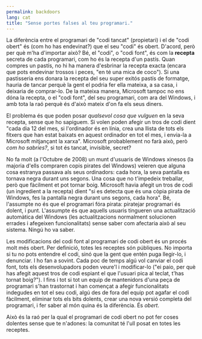 ```yaml
---
permalink: backdoors
lang: cat
title: "Sense portes falses al teu programari."
---
```


La diferència entre el programari de "codi tancat" (propietari) i el de "codi obert" és (com ho has endevinat?) que el seu "codi" és obert. D'acord, però per què m'ha d'importar això? Bé, el "codi", o "codi font", és com la <b>recepta</b> secreta de cada programari, com ho és la recepta d'un pastís. Quan compres un pastís, no hi ha manera d'esbrinar la recepta exacta (encara que pots endevinar trossos i peces, "en té una mica de coco"). Si una pastisseria ens donara la recepta del seu super exitós pastís de formatge, hauria de tancar perquè la gent el podria fer ella mateixa, a sa casa, i deixaria de comprar-lo. De la mateixa manera, Microsoft tampoc no ens dóna la recepta, o el "codi font", del seu programari, com ara del Windows, i amb tota la raó perquè és d'això mateix d'on fa els seus diners.

El problema és que poden posar <i>qualsevol cosa que vulguen</i> en la seva recepta, sense que ho sapiguem. Si volen poden afegir un tros de codi dient "cada dia 12 del mes, si l'ordinador és en línia, crea una llista de tots els fitxers que han estat baixats en aquest ordinador en tot el mes, i envia-la a Microsoft mitjançant la xarxa". Microsoft probablement no farà això, però <i>com ho sabries?</i>, si tot és tancat, invisible, secret?

No fa molt (a l'Octubre de 2008) un munt d'usuaris de Windows xinesos (la majoria d'ells compraren copis pirates del Windows) veieren que alguna cosa estranya passava als seus ordinadors: cada hora, la seva pantalla es tornava negra durant uns segons. Una cosa que no t'impedeix treballar, però que fàcilment et pot tornar boig. Microsoft havia afegit un tros de codi (un ingredient a la recepta) dient "si es detecta que és una còpia pirata de Windows, fes la pantalla negra durant uns segons, cada hora". Bé, l'assumpte no és que el programari fóra pirata: piratejar programari és dolent, i punt. L'assumpte és que aquells usuaris tingueren una actualització automàtica del Windows (les actualitzacions normalment solucionen errades i afegeixen funcionalitats) sense saber com afectaria això al seu sistema. Ningú ho va saber.

Les modificacions del codi font al programari de codi obert és un procés molt més obert. Per definició, totes les receptes són públiques. No importa si tu no pots entendre el codi, sinó que la gent que entén puga llegir-lo, i denunciar. I ho fan a sovint. Cada poc de temps algú vol canviar el codi font, tots els desenvolupadors poden veure'l i modificar-lo ("ei paio, per què has afegit aquest tros de codi espiant el que l'usuari pica al teclat, t'has tornat boig?"). I fins i tot si tot un equip de mantenidors d'una peça de programari s'han trastornat i han començat a afegir funcionalitats indegudes en tot el seu codi, algú des de fora del equip pot agafar el codi fàcilment, eliminar tots els bits dolents, crear una nova versió completa del programari, i fer saber al món quina és la diferència. És <i>obert</i>.

Això és la raó per la qual el programari de codi obert no pot fer coses dolentes sense que te n'adones: la comunitat té l'ull posat en totes les receptes.




